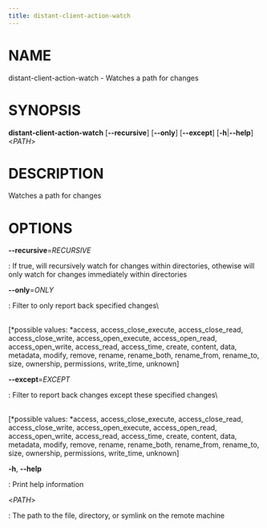 ```yaml
---
title: distant-client-action-watch
---
```


# NAME

distant-client-action-watch - Watches a path for changes

# SYNOPSIS

**distant-client-action-watch** \[**\--recursive**\] \[**\--only**\]
\[**\--except**\] \[**-h**\|**\--help**\] \<*PATH*\>

# DESCRIPTION

Watches a path for changes

# OPTIONS

**\--recursive**=*RECURSIVE*

:   If true, will recursively watch for changes within directories,
    othewise will only watch for changes immediately within directories

**\--only**=*ONLY*

:   Filter to only report back specified changes\

\
\[*possible values: *access, access_close_execute, access_close_read,
access_close_write, access_open_execute, access_open_read,
access_open_write, access_read, access_time, create, content, data,
metadata, modify, remove, rename, rename_both, rename_from, rename_to,
size, ownership, permissions, write_time, unknown\]

**\--except**=*EXCEPT*

:   Filter to report back changes except these specified changes\

\
\[*possible values: *access, access_close_execute, access_close_read,
access_close_write, access_open_execute, access_open_read,
access_open_write, access_read, access_time, create, content, data,
metadata, modify, remove, rename, rename_both, rename_from, rename_to,
size, ownership, permissions, write_time, unknown\]

**-h**, **\--help**

:   Print help information

\<*PATH*\>

:   The path to the file, directory, or symlink on the remote machine
